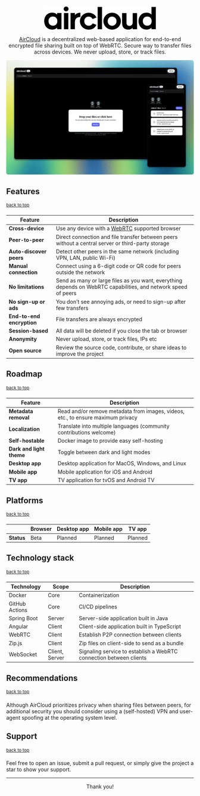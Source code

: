 <a name="top"></a>

<div align="center">
<a href="https://github.com/m8ke/aircloud">
    <picture>
          <source media="(prefers-color-scheme: dark)" srcset="docs/aircloud-white.svg">
          <img alt="AirCloud" src="docs/aircloud-black.svg">
    </picture>
</a>

<p>
<a href="https://aircloud.sh" target="_blank">AirCloud</a> is a decentralized web-based application for end-to-end encrypted file sharing built on top of WebRTC. Secure
way to transfer files across devices. We never upload, store, or track files.
</p>
</div>

![desktop-mobile.png](docs/cover.png)

## Features

<sup><a href="#top">back to top</a></sup>

| Feature                   | Description                                                                                                    |
|---------------------------|----------------------------------------------------------------------------------------------------------------|
| **Cross-device**          | Use any device with a [WebRTC](https://developer.mozilla.org/en-US/docs/Web/API/WebRTC_API) supported browser  |
| **Peer-to-peer**          | Direct connection and file transfer between peers without a central server or third-party storage              |
| **Auto-discover peers**   | Detect other peers in the same network (including VPN, LAN, public Wi-Fi)                                      |
| **Manual connection**     | Connect using a 6-digit code or QR code for peers outside the network                                          |
| **No limitations**        | Send as many or large files as you want, everything depends on WebRTC capabilities, and network speed of peers |
| **No sign-up or ads**     | You don't see annoying ads, or need to sign-up after few transfers                                             |
| **End-to-end encryption** | File transfers are always encrypted                                                                            |
| **Session-based**         | All data will be deleted if you close the tab or browser                                                       |
| **Anonymity**             | Never upload, store, or track files, IPs etc                                                                   |
| **Open source**           | Review the source code, contribute, or share ideas to improve the project                                      |

## Roadmap

<sup><a href="#top">back to top</a></sup>

| Feature                  | Description                                                                      |
|--------------------------|----------------------------------------------------------------------------------|
| **Metadata removal**     | Read and/or remove metadata from images, videos, etc., to ensure maximum privacy |
| **Localization**         | Translate into multiple languages (community contributions welcome)              |
| **Self-hostable**        | Docker image to provide easy self-hosting                                        |
| **Dark and light theme** | Toggle between dark and light modes                                              |
| **Desktop app**          | Desktop application for MacOS, Windows, and Linux                                |
| **Mobile app**           | Mobile application for iOS and Android                                           |
| **TV app**               | TV application for tvOS and Android TV                                           |

## Platforms

<sup><a href="#top">back to top</a></sup>

|            | **Browser** | **Desktop app** | **Mobile app** | **TV app** |
|------------|-------------|-----------------|----------------|------------|
| **Status** | Beta        | Planned         | Planned        | Planned    |

## Technology stack

<sup><a href="#top">back to top</a></sup>

| Technology     | Scope          | Description                                                        |
|----------------|----------------|--------------------------------------------------------------------|
| Docker         | Core           | Containerization                                                   |
| GitHub Actions | Core           | CI/CD pipelines                                                    |
| Spring Boot    | Server         | Server-side application built in Java                              |
| Angular        | Client         | Client-side application built in TypeScript                        |
| WebRTC         | Client         | Establish P2P connection between clients                           |
| Zip.js         | Client         | Zip files on client-side to send as a bundle                       |
| WebSocket      | Client, Server | Signaling service to establish a WebRTC connection between clients |

## Recommendations

<sup><a href="#top">back to top</a></sup>

Although AirCloud prioritizes privacy when sharing files between peers, for additional security you should consider
using a (self-hosted) VPN and user-agent spoofing at the operating system level.

## Support

<sup><a href="#top">back to top</a></sup>

Feel free to open an issue, submit a pull request, or simply give the project a star to show your support.

___

<p align="center">Thank you!</p>
